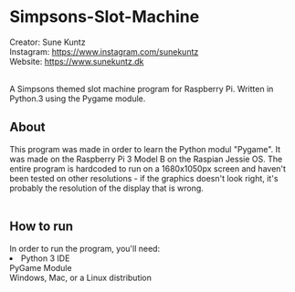 # Simpsons-Slot-Machine
Creator: Sune Kuntz <br>
Instagram: https://www.instagram.com/sunekuntz <br>
Website: https://www.sunekuntz.dk <br><br>


A Simpsons themed slot machine program for Raspberry Pi. Written in Python.3 using the Pygame module. <br>

<h2> About </h2>
This program was made in order to learn the Python modul "Pygame". It was made on the Raspberry Pi 3 Model B on the Raspian Jessie OS. The entire program is hardcoded to run on a 1680x1050px screen and haven't been tested on other resolutions - if the graphics doesn't look right, it's probably the resolution of the display that is wrong. 
<br><br>
<h2>How to run</h2>
In order to run the program, you'll need:<br>
<li>
  Python 3 IDE<br>
  PyGame Module<br>
  Windows, Mac, or a Linux distribution
</li><br>
